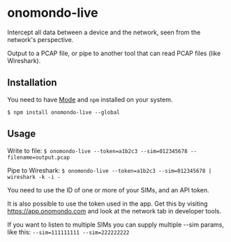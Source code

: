 # onomondo-live

Intercept all data between a device and the network, seen from the network's perspective.

Output to a PCAP file, or pipe to another tool that can read PCAP files (like Wireshark).

## Installation

You need to have [Mode](https://nodejs.org/en/download/) and `npm` installed on your system.

`$ npm install onomondo-live --global`

## Usage

Write to file:
`$ onomondo-live --token=a1b2c3 --sim=012345678 --filename=output.pcap`

Pipe to Wireshark:
`$ onomondo-live --token=a1b2c3 --sim=012345678 | wireshark -k -i -`

You need to use the ID of one or more of your SIMs, and an API token.

It is also possible to use the token used in the app. Get this by visiting https://app.onomondo.com and look at the network tab in developer tools.

If you want to listen to multiple SIMs you can supply multiple --sim params, like this: `--sim=111111111 --sim=222222222`
